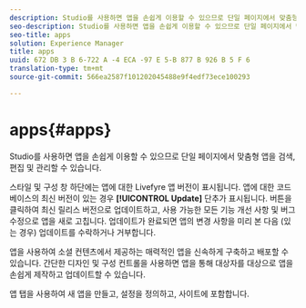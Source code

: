 ```yaml
---
description: Studio를 사용하면 앱을 손쉽게 이용할 수 있으므로 단일 페이지에서 맞춤형 앱을 검색, 편집 및 관리할 수 있습니다.
seo-description: Studio를 사용하면 앱을 손쉽게 이용할 수 있으므로 단일 페이지에서 맞춤형 앱을 검색, 편집 및 관리할 수 있습니다.
seo-title: apps
solution: Experience Manager
title: apps
uuid: 672 DB 3 B 6-722 A -4 ECA -97 E 5-B 877 B 926 B 5 F 6
translation-type: tm+mt
source-git-commit: 566ea2587f101202045488e9f4edf73ece100293

---
```



# apps{#apps}

Studio를 사용하면 앱을 손쉽게 이용할 수 있으므로 단일 페이지에서 맞춤형 앱을 검색, 편집 및 관리할 수 있습니다.

스타일 및 구성 창 하단에는 앱에 대한 Livefyre 앱 버전이 표시됩니다. 앱에 대한 코드 베이스의 최신 버전이 있는 경우 **[!UICONTROL Update]** 단추가 표시됩니다. 버튼을 클릭하여 최신 릴리스 버전으로 업데이트하고, 사용 가능한 모든 기능 개선 사항 및 버그 수정으로 앱을 새로 고칩니다. 업데이트가 완료되면 앱의 변경 사항을 미리 본 다음 (있는 경우) 업데이트를 수락하거나 거부합니다.

앱을 사용하여 소셜 컨텐츠에서 제공하는 매력적인 앱을 신속하게 구축하고 배포할 수 있습니다. 간단한 디자인 및 구성 컨트롤을 사용하면 앱을 통해 대상자를 대상으로 앱을 손쉽게 제작하고 업데이트할 수 있습니다.

앱 탭을 사용하여 새 앱을 만들고, 설정을 정의하고, 사이트에 포함합니다.
